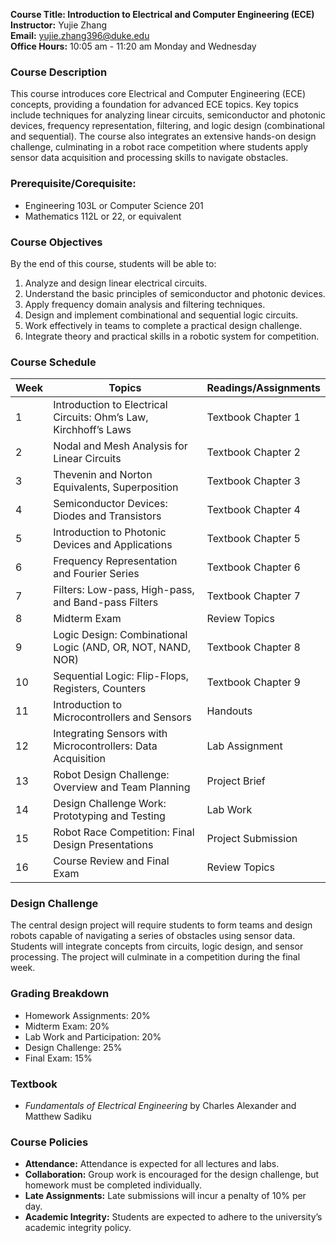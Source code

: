 

**Course Title: Introduction to Electrical and Computer Engineering (ECE)**   
**Instructor:** Yujie Zhang  
**Email:** yujie.zhang396@duke.edu \
**Office Hours:** 10:05 am - 11:20 am Monday and Wednesday  

### **Course Description**
This course introduces core Electrical and Computer Engineering (ECE) concepts, providing a foundation for advanced ECE topics. Key topics include techniques for analyzing linear circuits, semiconductor and photonic devices, frequency representation, filtering, and logic design (combinational and sequential). The course also integrates an extensive hands-on design challenge, culminating in a robot race competition where students apply sensor data acquisition and processing skills to navigate obstacles.

### **Prerequisite/Corequisite:**
- Engineering 103L or Computer Science 201  
- Mathematics 112L or 22, or equivalent  

### **Course Objectives**
By the end of this course, students will be able to:  
1. Analyze and design linear electrical circuits.
2. Understand the basic principles of semiconductor and photonic devices.
3. Apply frequency domain analysis and filtering techniques.
4. Design and implement combinational and sequential logic circuits.
5. Work effectively in teams to complete a practical design challenge.
6. Integrate theory and practical skills in a robotic system for competition.

### **Course Schedule**

| **Week** | **Topics** | **Readings/Assignments** |
|----------|------------|--------------------------|
| 1        | Introduction to Electrical Circuits: Ohm’s Law, Kirchhoff’s Laws | Textbook Chapter 1 |
| 2        | Nodal and Mesh Analysis for Linear Circuits | Textbook Chapter 2 |
| 3        | Thevenin and Norton Equivalents, Superposition | Textbook Chapter 3 |
| 4        | Semiconductor Devices: Diodes and Transistors | Textbook Chapter 4 |
| 5        | Introduction to Photonic Devices and Applications | Textbook Chapter 5 |
| 6        | Frequency Representation and Fourier Series | Textbook Chapter 6 |
| 7        | Filters: Low-pass, High-pass, and Band-pass Filters | Textbook Chapter 7 |
| 8        | Midterm Exam | Review Topics |
| 9        | Logic Design: Combinational Logic (AND, OR, NOT, NAND, NOR) | Textbook Chapter 8 |
| 10       | Sequential Logic: Flip-Flops, Registers, Counters | Textbook Chapter 9 |
| 11       | Introduction to Microcontrollers and Sensors | Handouts |
| 12       | Integrating Sensors with Microcontrollers: Data Acquisition | Lab Assignment |
| 13       | Robot Design Challenge: Overview and Team Planning | Project Brief |
| 14       | Design Challenge Work: Prototyping and Testing | Lab Work |
| 15       | Robot Race Competition: Final Design Presentations | Project Submission |
| 16       | Course Review and Final Exam | Review Topics |

### **Design Challenge**
The central design project will require students to form teams and design robots capable of navigating a series of obstacles using sensor data. Students will integrate concepts from circuits, logic design, and sensor processing. The project will culminate in a competition during the final week.

### **Grading Breakdown**
- Homework Assignments: 20%  
- Midterm Exam: 20%  
- Lab Work and Participation: 20%  
- Design Challenge: 25%  
- Final Exam: 15%

### **Textbook**
- *Fundamentals of Electrical Engineering* by Charles Alexander and Matthew Sadiku

### **Course Policies**
- **Attendance:** Attendance is expected for all lectures and labs.  
- **Collaboration:** Group work is encouraged for the design challenge, but homework must be completed individually.  
- **Late Assignments:** Late submissions will incur a penalty of 10% per day.  
- **Academic Integrity:** Students are expected to adhere to the university’s academic integrity policy.

